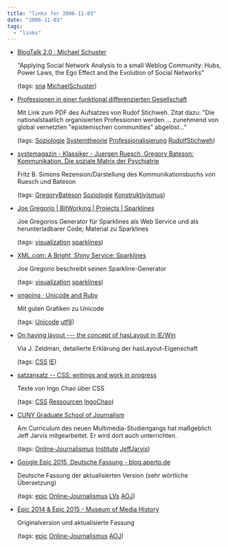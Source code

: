```yaml
---
title: "links for 2006-11-03"
date: "2006-11-03"
tags: 
  - "links"
---
```


- [BlogTalk 2.0 : Michael Schuster](http://blogtalk.net/schuster.html)
    
    "Applying Social Network Analysis to a small Weblog Community: Hubs, Power Laws, the Ego Effect and the Evolution of Social Networks"
    
    (tags: [sna](http://del.icio.us/heinzwittenbrink/sna) [MichaelSchuster](http://del.icio.us/heinzwittenbrink/MichaelSchuster))
    
- [Professionen in einer funktional differenzierten Gesellschaft](http://www.systemagazin.de/serendipity/index.php?/archives/185-Professionen-in-einer-funktional-differenzierten-Gesellschaft.html)
    
    Mit Link zum PDF des Aufsatzes von Rudof Stichweh. Zitat dazu: "Die nationalstaatlich organisierten Professionen werden ... zunehmend von global vernetzten "epistemischen communities" abgelöst..."
    
    (tags: [Soziologie](http://del.icio.us/heinzwittenbrink/Soziologie) [Systemtheorie](http://del.icio.us/heinzwittenbrink/Systemtheorie) [Professionalisierung](http://del.icio.us/heinzwittenbrink/Professionalisierung) [RudolfStichweh](http://del.icio.us/heinzwittenbrink/RudolfStichweh))
    
- [systemagazin - Klassiker - Juergen Ruesch, Gregory Bateson: Kommunikation. Die soziale Matrix der Psychiatrie](http://www.systemagazin.de/buecher/klassiker/ruesch_bateson_kommunikation.php)
    
    Fritz B. Simons Rezension/Darstellung des Kommunikationsbuchs von Ruesch und Bateson
    
    (tags: [GregoryBateson](http://del.icio.us/heinzwittenbrink/GregoryBateson) [Soziologie](http://del.icio.us/heinzwittenbrink/Soziologie) [Konstruktivismus](http://del.icio.us/heinzwittenbrink/Konstruktivismus))
    
- [Joe Gregorio | BitWorking | Projects | Sparklines](http://bitworking.org/projects/sparklines/)
    
    Joe Gregorios Generator für Sparklines als Web Service und als herunterladbarer Code; Material zu Sparklines
    
    (tags: [visualization](http://del.icio.us/heinzwittenbrink/visualization) [sparklines](http://del.icio.us/heinzwittenbrink/sparklines))
    
- [XML.com: A Bright, Shiny Service: Sparklines](http://www.xml.com/pub/a/2005/06/22/sparklines.html)
    
    Joe Gregorio beschreibt seinen Sparkline-Generator
    
    (tags: [visualization](http://del.icio.us/heinzwittenbrink/visualization) [sparklines](http://del.icio.us/heinzwittenbrink/sparklines))
    
- [ongoing · Unicode and Ruby](http://www.tbray.org/ongoing/When/200x/2006/10/22/Unicode-and-Ruby)
    
    Mit guten Grafiken zu Unicode
    
    (tags: [Unicode](http://del.icio.us/heinzwittenbrink/Unicode) [utf8](http://del.icio.us/heinzwittenbrink/utf8))
    
- [On having layout --- the concept of hasLayout in IE/Win](http://www.satzansatz.de/cssd/onhavinglayout.html)
    
    Via J. Zeldman, detailierte Erklärung der hasLayout-Eigenschaft
    
    (tags: [CSS](http://del.icio.us/heinzwittenbrink/CSS) [IE](http://del.icio.us/heinzwittenbrink/IE))
    
- [satzansatz -- CSS: writings and work in progress](http://www.satzansatz.de/css.html)
    
    Texte von Ingo Chao über CSS
    
    (tags: [CSS](http://del.icio.us/heinzwittenbrink/CSS) [Ressourcen](http://del.icio.us/heinzwittenbrink/Ressourcen) [IngoChao](http://del.icio.us/heinzwittenbrink/IngoChao))
    
- [CUNY Graduate School of Journalism](http://www.journalism.cuny.edu/index.html)
    
    Am Curriculum des neuen Multimedia-Studiengangs hat maßgeblich Jeff Jarvis mitgearbeitet. Er wird dort auch unterrichten.
    
    (tags: [Online-Journalismus](http://del.icio.us/heinzwittenbrink/Online-Journalismus) [Institute](http://del.icio.us/heinzwittenbrink/Institute) [JeffJarvis](http://del.icio.us/heinzwittenbrink/JeffJarvis))
    
- [Google Epic 2015 ­ Deutsche Fassung - blog.aperto.de](http://media.aperto.de/google_epic2015_de.html)
    
    Deutsche Fassung der aktualisierten Version (sehr wörtliche Übersetzung)
    
    (tags: [epic](http://del.icio.us/heinzwittenbrink/epic) [Online-Journalismus](http://del.icio.us/heinzwittenbrink/Online-Journalismus) [LVs](http://del.icio.us/heinzwittenbrink/LVs) [AOJ](http://del.icio.us/heinzwittenbrink/AOJ))
    
- [Epic 2014 & Epic 2015 - Museum of Media History](http://epic.makingithappen.co.uk/)
    
    Originalversion und aktualisierte Fassung
    
    (tags: [epic](http://del.icio.us/heinzwittenbrink/epic) [Online-Journalismus](http://del.icio.us/heinzwittenbrink/Online-Journalismus) [AOJ](http://del.icio.us/heinzwittenbrink/AOJ))
